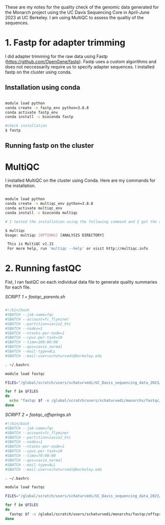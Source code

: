 These are my notes for the quality check of the genomic data generated for the Monarch project using the UC Davis Sequencing Core in April-June 2023 at UC Berkeley. I am using MultiQC to assess the qualtiy of the sequences. 

# 1. Fastp for adapter trimming
I did adapter trimming for the raw data using Fastp (https://github.com/OpenGene/fastp). Fastp uses a custom algorithms and does not neccessarily require us to specify adapter sequences. I installed fastp on the cluster using conda.

## Installation using conda

```bash

module load python
conda create -n fastp_env python=3.8.8
conda activate fastp_env
conda install -c bioconda fastp

#check installation
$ fastp
```

## Running fastp on the cluster


# MultiQC
I installed MultiQC on the cluster using Conda. Here are my commands for the installation.

```bash

module load python
conda create -n multiqc_env python=3.8.8
conda activate multiqc_env
conda install -c bioconda multiqc

# I tested the installation using the following command and I got the right output pasted below

$ multiqc
Usage: multiqc [OPTIONS] [ANALYSIS DIRECTORY]

 This is MultiQC v1.15
 For more help, run 'multiqc --help' or visit http://multiqc.info
```

# 2. Running fastQC 

Fist, I ran fastQC on each individual data file to generate quality summaries for each file.

*SCRIPT 1 = fastqc_parents.sh*

```bash

#!/bin/bash
#SBATCH --job-name=fqc
#SBATCH --account=fc_flyminer
#SBATCH --partition=savio2_htc
#SBATCH --nodes=1
#SBATCH --ntasks-per-node=1
#SBATCH --cpus-per-task=10
#SBATCH --time=100:00:00
#SBATCH --qos=savio_normal
#SBATCH --mail-type=ALL
#SBATCH --mail-user=schaturvedi@berkeley.edu

. ~/.bashrc

module load fastqc

FILES="/global/scratch/users/schaturvedi/UC_Davis_sequencing_data_2023/Lane1_parents/Data/uhpnv2kzf0/Un_DTSA778/Project_NWSC_Nova904P_Chaturvedi/SC*"

for f in $FILES
do
  echo "fastqc $f -o /global/scratch/users/schaturvedi/monarchs/fastqc/"
done

```
*SCRIPT 2 = fastqc_offsprings.sh*

```bash
#!/bin/bash
#SBATCH --job-name=fqc
#SBATCH --account=fc_flyminer
#SBATCH --partition=savio2_htc
#SBATCH --nodes=1
#SBATCH --ntasks-per-node=1
#SBATCH --cpus-per-task=10
#SBATCH --time=70:00:00
#SBATCH --qos=savio_normal
#SBATCH --mail-type=ALL
#SBATCH --mail-user=schaturvedi@berkeley.edu

. ~/.bashrc

module load fastqc

FILES="/global/scratch/users/schaturvedi/UC_Davis_sequencing_data_2023/Lane2_offspring/Data/d7kjt94iyc/Un_DTSA779/Project_NWSC_Nova905P_Chaturvedi/SC*"

for f in $FILES
do
  fastqc $f -o /global/scratch/users/schaturvedi/monarchs/fastqc/offsprings/
done
```
